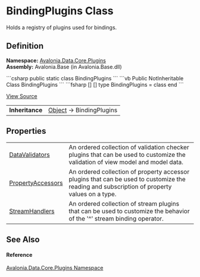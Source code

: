 # BindingPlugins Class


Holds a registry of plugins used for bindings.



## Definition
**Namespace:** <a href="N_Avalonia_Data_Core_Plugins">Avalonia.Data.Core.Plugins</a>  
**Assembly:** Avalonia.Base (in Avalonia.Base.dll)

<Tabs groupId="api-code-preview">
<TabItem value="csharp" label="C#">
```csharp
public static class BindingPlugins
```
</TabItem>
<TabItem value="vb" label="VB">
```vb
Public NotInheritable Class BindingPlugins
```
</TabItem>
<TabItem value="fsharp" label="F#">
```fsharp
[<AbstractClassAttribute>]
[<SealedAttribute>]
type BindingPlugins = class end
```
</TabItem>
</Tabs>



<a href="https://github.com/AvaloniaUI/Avalonia/tree/master/src/Avalonia.Base/Data/Core/Plugins/BindingPlugins.cs" title="View the source code">View Source</a>

<table>
<tr><td><strong>Inheritance</strong></td><td><a href="https://learn.microsoft.com/dotnet/api/system.object" target="_blank" rel="noopener noreferrer">Object</a>  →  BindingPlugins</td></tr>
</table>



## Properties
<table>
<tr>
<td><a href="P_Avalonia_Data_Core_Plugins_BindingPlugins_DataValidators">DataValidators</a></td>
<td>An ordered collection of validation checker plugins that can be used to customize the validation of view model and model data.</td>
</tr>
<tr>
<td><a href="P_Avalonia_Data_Core_Plugins_BindingPlugins_PropertyAccessors">PropertyAccessors</a></td>
<td>An ordered collection of property accessor plugins that can be used to customize the reading and subscription of property values on a type.</td>
</tr>
<tr>
<td><a href="P_Avalonia_Data_Core_Plugins_BindingPlugins_StreamHandlers">StreamHandlers</a></td>
<td>An ordered collection of stream plugins that can be used to customize the behavior of the '^' stream binding operator.</td>
</tr>
</table>

## See Also


#### Reference
<a href="N_Avalonia_Data_Core_Plugins">Avalonia.Data.Core.Plugins Namespace</a>  

